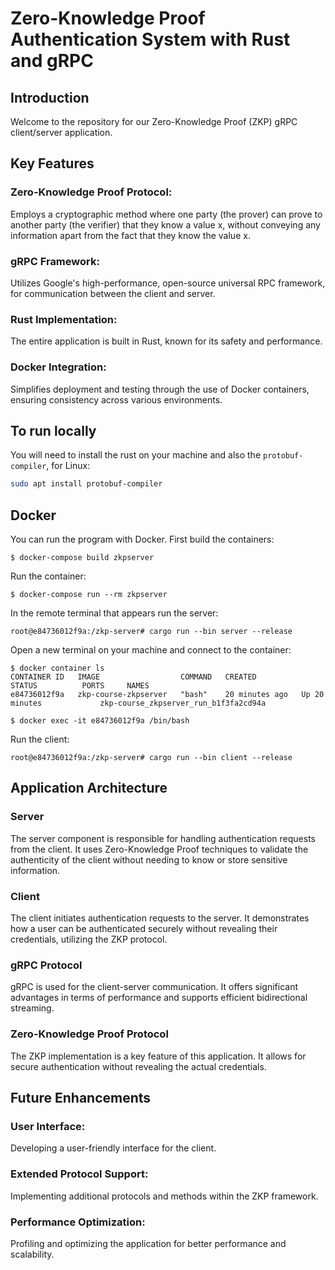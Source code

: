 # Zero-Knowledge Proof Authentication System with Rust and gRPC

## Introduction

Welcome to the repository for our Zero-Knowledge Proof (ZKP) gRPC client/server application.

## Key Features
### Zero-Knowledge Proof Protocol:
Employs a cryptographic method where one party (the prover) can prove to another party (the verifier) that they know a value x, without conveying any information apart from the fact that they know the value x.
### gRPC Framework:
Utilizes Google's high-performance, open-source universal RPC framework, for communication between the client and server.
### Rust Implementation:
The entire application is built in Rust, known for its safety and performance.
### Docker Integration:
Simplifies deployment and testing through the use of Docker containers, ensuring consistency across various environments.


## To run locally

You will need to install the rust on your machine and also the `protobuf-compiler`, for Linux:

```bash
sudo apt install protobuf-compiler
```

## Docker

You can run the program with Docker. First build the containers:

```
$ docker-compose build zkpserver
```

Run the container:

```
$ docker-compose run --rm zkpserver
```

In the remote terminal that appears run the server:

```
root@e84736012f9a:/zkp-server# cargo run --bin server --release
```

Open a new terminal on your machine and connect to the container:

```
$ docker container ls
CONTAINER ID   IMAGE                  COMMAND   CREATED          STATUS          PORTS     NAMES
e84736012f9a   zkp-course-zkpserver   "bash"    20 minutes ago   Up 20 minutes             zkp-course_zkpserver_run_b1f3fa2cd94a

$ docker exec -it e84736012f9a /bin/bash
```

Run the client:

```
root@e84736012f9a:/zkp-server# cargo run --bin client --release
```


## Application Architecture
### Server
The server component is responsible for handling authentication requests from the client. It uses Zero-Knowledge Proof techniques to validate the authenticity of the client without needing to know or store sensitive information.

### Client
The client initiates authentication requests to the server. It demonstrates how a user can be authenticated securely without revealing their credentials, utilizing the ZKP protocol.

### gRPC Protocol
gRPC is used for the client-server communication. It offers significant advantages in terms of performance and supports efficient bidirectional streaming.

### Zero-Knowledge Proof Protocol
The ZKP implementation is a key feature of this application. It allows for secure authentication without revealing the actual credentials.

## Future Enhancements
### User Interface: 
Developing a user-friendly interface for the client.
### Extended Protocol Support: 
Implementing additional protocols and methods within the ZKP framework.
### Performance Optimization:
Profiling and optimizing the application for better performance and scalability.
